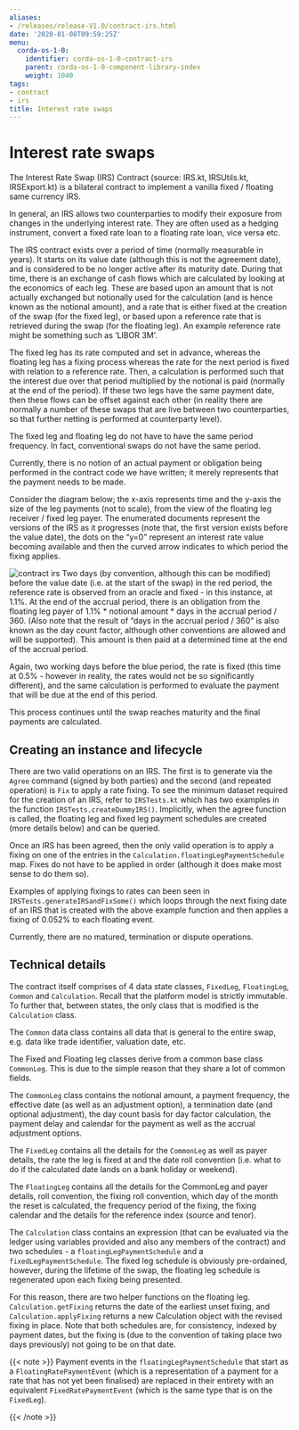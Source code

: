 ```yaml
---
aliases:
- /releases/release-V1.0/contract-irs.html
date: '2020-01-08T09:59:25Z'
menu:
  corda-os-1-0:
    identifier: corda-os-1-0-contract-irs
    parent: corda-os-1-0-component-library-index
    weight: 1040
tags:
- contract
- irs
title: Interest rate swaps
---
```



# Interest rate swaps

The Interest Rate Swap (IRS) Contract (source: IRS.kt, IRSUtils.kt, IRSExport.kt) is a bilateral contract to implement a
vanilla fixed / floating same currency IRS.

In general, an IRS allows two counterparties to modify their exposure from changes in the underlying interest rate. They
are often used as a hedging instrument, convert a fixed rate loan to a floating rate loan, vice versa etc.

The IRS contract exists over a period of time (normally measurable in years). It starts on its value date
(although this is not the agreement date), and is considered to be no longer active after its maturity date. During that
time, there is an exchange of cash flows which are calculated by looking at the economics of each leg. These are based
upon an amount that is not actually exchanged but notionally used for the calculation (and is hence known as the notional
amount), and a rate that is either fixed at the creation of the swap (for the fixed leg), or based upon a reference rate
that is retrieved during the swap (for the floating leg). An example reference rate might be something such as ‘LIBOR 3M’.

The fixed leg has its rate computed and set in advance, whereas the floating leg has a fixing process whereas the rate
for the next period is fixed with relation to a reference rate. Then, a calculation is performed such that the interest
due over that period multiplied by the notional is paid (normally at the end of the period). If these two legs have the
same payment date, then these flows can be offset against each other (in reality there are normally a number of these
swaps that are live between two counterparties, so that further netting is performed at counterparty level).

The fixed leg and floating leg do not have to have the same period frequency. In fact, conventional swaps do not have
the same period.

Currently, there is no notion of an actual payment or obligation being performed in the contract code we have written;
it merely represents that the payment needs to be made.

Consider the diagram below; the x-axis represents time and the y-axis the size of the leg payments (not to scale), from
the view of the floating leg receiver / fixed leg payer. The enumerated documents represent the versions of the IRS as
it progresses (note that, the first version exists before the value date), the dots on the “y=0” represent an interest
rate value becoming available and then the curved arrow indicates to which period the fixing applies.

![contract irs](/en/images/contract-irs.png "contract irs")
Two days (by convention, although this can be modified) before the value date (i.e. at the start of the swap) in the red
period, the reference rate is observed from an oracle and fixed - in this instance, at 1.1%. At the end of the accrual period,
there is an obligation from the floating leg payer of 1.1% * notional amount * days in the accrual period / 360.
(Also note that the result of “days in the accrual period / 360” is also known as the day count factor, although other
conventions are allowed and will be supported). This amount is then paid at a determined time at the end of the accrual period.

Again, two working days before the blue period, the rate is fixed (this time at 0.5%  - however in reality, the rates
would not be so significantly different), and the same calculation is performed to evaluate the payment that will be due
at the end of this period.

This process continues until the swap reaches maturity and the final payments are calculated.


## Creating an instance and lifecycle

There are two valid operations on an IRS. The first is to generate via the `Agree` command (signed by both parties)
and the second (and repeated operation) is `Fix` to apply a rate fixing.
To see the minimum dataset required for the creation of an IRS, refer to `IRSTests.kt` which has two examples in the
function `IRSTests.createDummyIRS()`. Implicitly, when the agree function is called, the floating leg and fixed
leg payment schedules are created (more details below) and can be queried.

Once an IRS has been agreed, then the only valid operation is to apply a fixing on one of the entries in the
`Calculation.floatingLegPaymentSchedule` map. Fixes do not have to be applied in order (although it does make most
sense to do them so).

Examples of applying fixings to rates can been seen in `IRSTests.generateIRSandFixSome()` which loops through the next
fixing date of an IRS that is created with the above example function and then applies a fixing of 0.052% to each floating
event.

Currently, there are no matured, termination or dispute operations.


## Technical details

The contract itself comprises of 4 data state classes, `FixedLeg`, `FloatingLeg`, `Common` and `Calculation`.
Recall that the platform model is strictly immutable.  To further that, between states, the only class that is modified
is the `Calculation` class.

The `Common` data class contains all data that is general to the entire swap, e.g. data like trade identifier,
valuation date, etc.

The Fixed and Floating leg classes derive from a common base class `CommonLeg`. This is due to the simple reason that
they share a lot of common fields.

The `CommonLeg` class contains the notional amount, a payment frequency, the effective date (as well as an adjustment
option), a termination date (and optional adjustment), the day count basis for day factor calculation, the payment delay
and calendar for the payment as well as the accrual adjustment options.

The `FixedLeg` contains all the details for the `CommonLeg` as well as payer details, the rate the leg is fixed at
and the date roll convention (i.e. what to do if the calculated date lands on a bank holiday or weekend).

The `FloatingLeg` contains all the details for the CommonLeg and payer details, roll convention, the fixing roll
convention, which day of the month the reset is calculated, the frequency period of the fixing, the fixing calendar and
the details for the reference index (source and tenor).

The `Calculation` class contains an expression (that can be evaluated via the ledger using variables provided and also
any members of the contract) and two schedules - a `floatingLegPaymentSchedule` and a `fixedLegPaymentSchedule`.
The fixed leg schedule is obviously pre-ordained, however, during the lifetime of the swap, the floating leg schedule is
regenerated upon each fixing being presented.

For this reason, there are two helper functions on the floating leg. `Calculation.getFixing` returns the date of the
earliest unset fixing, and `Calculation.applyFixing` returns a new Calculation object with the revised fixing in place.
Note that both schedules are, for consistency, indexed by payment dates, but the fixing is (due to the convention of
taking place two days previously) not going to be on that date.

{{< note >}}
Payment events in the `floatingLegPaymentSchedule` that start as a `FloatingRatePaymentEvent` (which is a
representation of a payment for a rate that has not yet been finalised) are replaced in their entirety with an
equivalent `FixedRatePaymentEvent` (which is the same type that is on the `FixedLeg`).

{{< /note >}}

